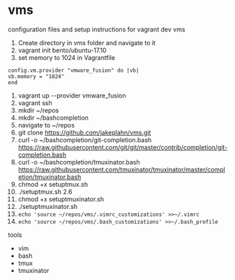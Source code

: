 # vms
configuration files and setup instructions for vagrant dev vms

1. Create directory in vms folder and navigate to it
1. vagrant init bento/ubuntu-17.10
1. set memory to 1024 in Vagrantfile
```
config.vm.provider "vmware_fusion" do |vb|
vb.memory = "1024"
end
```
1. vagrant up --provider vmware_fusion
1. vagrant ssh
1. mkdir ~/repos
1. mkdir ~/bashcompletion
1. navigate to ~/repos
1. git clone https://github.com/jakeplahn/vms.git
1. curl -o ~/bashcompletion/git-completion.bash https://raw.githubusercontent.com/git/git/master/contrib/completion/git-completion.bash
1. curl -o ~/bashcompletion/tmuxinator.bash https://raw.githubusercontent.com/tmuxinator/tmuxinator/master/completion/tmuxinator.bash
1. chmod +x setuptmux.sh
1. ./setuptmux.sh 2.6
1. chmod +x setuptmuxinator.sh
1. ./setuptmuxinator.sh
1. `echo 'source ~/repos/vms/.vimrc_customizations' >>~/.vimrc`
1. `echo 'source ~/repos/vms/.bash_customizations' >>~/.bash_profile`

tools
- vim
- bash
- tmux
- tmuxinator
